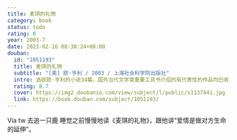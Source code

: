 ```yaml
---
title: 麦琪的礼物
category: book
status: todo
rating: 0
year: 2003-7
date: 2023-02-16 08:38:24+08:00
douban:
  id: "1051193"
  title: 麦琪的礼物
  subtitle: "[美] 欧·亨利 / 2003 / 上海社会科学院出版社"
  intro: 选收欧·亨利的小说34篇，国外当代文学类重要工具书介绍的有代表性的作品均已收入。欧·亨利是位有独特风格的杰出短篇小说家，以巧妙的构思、夸张和幽默的文笔反映了他那个时代的人和事。
  rating: 8.7
  cover: https://img2.doubanio.com/view/subject/l/public/s1137441.jpg
  link: https://book.douban.com/subject/1051193/
---
```


Via tw 去追一只鹿 睡觉之前慢慢地读《麦琪的礼物》，跟他讲“爱情是做对方生命的延伸”。
